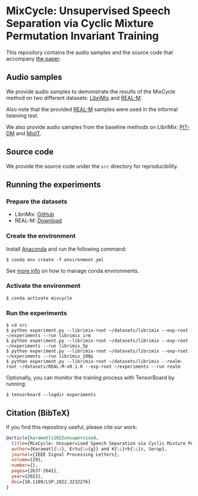 # MixCycle: Unsupervised Speech Separation via Cyclic Mixture Permutation Invariant Training
This repository contains the audio samples and the source code that accompany [the paper](https://arxiv.org/abs/2202.03875).

## Audio samples
We provide audio samples to demonstrate the results of the MixCycle method on two different datasets: [LibriMix](https://nbviewer.org/github/ertug/MixCycle/blob/main/notebooks/AudioSamples-LibriMix.ipynb) and [REAL-M](https://nbviewer.org/github/ertug/MixCycle/blob/main/notebooks/AudioSamples-REAL-M.ipynb).

Also note that the provided [REAL-M](https://nbviewer.org/github/ertug/MixCycle/blob/main/notebooks/AudioSamples-REAL-M.ipynb) samples were used in the informal listening test.

We also provide audio samples from the baseline methods on LibriMix: [PIT-DM](https://nbviewer.org/github/ertug/MixCycle/blob/main/notebooks/AudioSamples-LibriMix-PIT-DM.ipynb) and [MixIT](https://nbviewer.org/github/ertug/MixCycle/blob/main/notebooks/AudioSamples-LibriMix-MixIT.ipynb).

## Source code
We provide the source code under the `src` directory for reproducibility.

## Running the experiments

### Prepare the datasets
- LibriMix: [GitHub](https://github.com/JorisCos/LibriMix)
- REAL-M: [Download](https://sourceseparationresearch.com/static/REAL-M-v0.1.0.tar.gz)

### Create the environment

Install [Anaconda](https://www.anaconda.com/products/individual) and run the following command:
```
$ conda env create -f environment.yml
```
See [more info](https://docs.conda.io/projects/conda/en/latest/user-guide/tasks/manage-environments.html) on how to manage conda environments.

### Activate the environment
```
$ conda activate mixcycle
```

### Run the experiments
```
$ cd src
$ python experiment.py --librimix-root ~/datasets/librimix --exp-root ~/experiments --run librimix_irm
$ python experiment.py --librimix-root ~/datasets/librimix --exp-root ~/experiments --run librimix_5p
$ python experiment.py --librimix-root ~/datasets/librimix --exp-root ~/experiments --run librimix_100p
$ python experiment.py --librimix-root ~/datasets/librimix --realm-root ~/datasets/REAL-M-v0.1.0 --exp-root ~/experiments --run realm
```

Optionally, you can monitor the training process with TensorBoard by running:
```
$ tensorboard --logdir experiments
```

## Citation (BibTeX)
If you find this repository useful, please cite our work:

```BibTeX
@article{karamatli2022unsupervised,
  title={MixCycle: Unsupervised Speech Separation via Cyclic Mixture Permutation Invariant Training},
  author={Karamatl{\i}, Ertu{\u{g}} and K{\i}rb{\i}z, Serap},
  journal={IEEE Signal Processing Letters},
  volume={29},
  number={},
  pages={2637-2641},
  year={2022},
  doi={10.1109/LSP.2022.3232276}
}
```
